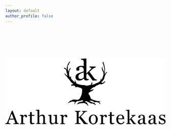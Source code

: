 ```yaml
---
layout: default
author_profile: false
---
```

<style>


.hero-bg {
  position: relative;
  width: 100%;              /* Changed from 100vw */
  calc(90vh - 2em);
  min-height: 400px;
  background: url('/assets/images/hero1.webp') center center/cover no-repeat;
  display: flex;
  align-items: center;
  justify-content: center;
  overflow: hidden;
}

.hero-logo {
  width: 100%;              /* Let it scale with the container */
  max-width: 600px;         /* Adjust as needed */
  max-height: 80vh;         /* Prevents logo from overflowing vertically */
  height: auto;
  z-index: 2;
}

/* Prevent horizontal scroll on the whole page */
body {
  overflow-x: hidden;
}

.page__footer {
  margin: 0;
}
</style>

<div class="hero-bg">
  <img class="hero-logo" src="/assets/images/ui/logobig.svg" alt="Logo">
</div>